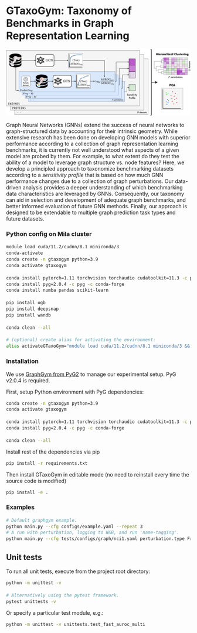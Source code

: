 # GTaxoGym: Taxonomy of Benchmarks in Graph Representation Learning

![GTaxoGym-viz](./GTaxoGym.png)

Graph Neural Networks (GNNs) extend the success of neural networks to graph-structured data by accounting for their intrinsic geometry. While extensive research has been done on developing GNN models with superior performance according to a collection of graph representation learning benchmarks, it is currently not well understood what aspects of a given model are probed by them. For example, to what extent do they test the ability of a model to leverage graph structure vs. node features?
Here, we develop a principled approach to taxonomize benchmarking datasets according to a *sensitivity profile* that is based on how much GNN performance changes due to a collection of graph perturbations.
Our data-driven analysis provides a deeper understanding of which benchmarking data characteristics are leveraged by GNNs. 
Consequently, our taxonomy can aid in selection and development of adequate graph benchmarks, and better informed evaluation of future GNN methods. Finally, our approach is designed to be extendable to multiple graph prediction task types and future datasets.



### Python config on Mila cluster

```bash
module load cuda/11.2/cudnn/8.1 miniconda/3
conda-activate
conda create -n gtaxogym python=3.9
conda activate gtaxogym

conda install pytorch=1.11 torchvision torchaudio cudatoolkit=11.3 -c pytorch -c nvidia
conda install pyg=2.0.4 -c pyg -c conda-forge
conda install numba pandas scikit-learn

pip install ogb
pip install deepsnap
pip install wandb

conda clean --all

# (optional) create alias for activating the environment:
alias activateGTaxoGym="module load cuda/11.2/cudnn/8.1 miniconda/3 && conda activate gtaxogym"
```

### Installation
We use [GraphGym from PyG2](https://pytorch-geometric.readthedocs.io/en/2.0.4/notes/graphgym.html) to manage our experimental setup. PyG v2.0.4 is required.

First, setup Python environment with PyG dependencies:

```bash
conda create -n gtaxogym python=3.9
conda activate gtaxogym

conda install pytorch=1.11 torchvision torchaudio cudatoolkit=11.3 -c pytorch -c nvidia
conda install pyg=2.0.4 -c pyg -c conda-forge

conda clean --all
```

Install rest of the dependencies via pip

```bash
pip install -r requirements.txt
```

Then install GTaxoGym in editable mode (no need to reinstall every time the source code is modified)

```bash
pip install -e .
```

### Examples
```bash
# Default graphgym example.
python main.py --cfg configs/example.yaml --repeat 3
# A run with perturbation, logging to W&B, and run 'name-tagging'.
python main.py --cfg tests/configs/graph/nci1.yaml perturbation.type Fragmented-k2 train.mode custom wandb.use True name_tag test01
```

## Unit tests

To run all unit tests, execute from the project root directory:

```bash
python -m unittest -v

# Alternatively using the pytest framework.
pytest unittests -v
```

Or specify a particular test module, e.g.:

```bash
python -m unittest -v unittests.test_fast_auroc_multi
```

